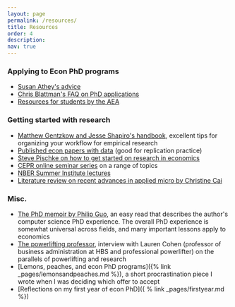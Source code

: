 ```yaml
---
layout: page
permalink: /resources/
title: Resources
order: 4
description: 
nav: true
---
```


### Applying to Econ PhD programs 
* [Susan Athey's advice](https://gsb-faculty.stanford.edu/susan-athey/professional-advice/)
* [Chris Blattman's FAQ on PhD applications](https://chrisblattman.com/blog/2022/03/25/faqs-on-phd-applications/)
* [Resources for students by the AEA](https://www.aeaweb.org/resources/students)

### Getting started with research 
* [Matthew Gentzkow and Jesse Shapiro's handbook](https://web.stanford.edu/~gentzkow/research/CodeAndData.pdf), excellent tips for organizing your workflow for empirical research
* [Published econ papers with data](https://ejd.econ.mathematik.uni-ulm.de) (good for replication practice)
* [Steve Pischke on how to get started on research in economics](https://econ.lse.ac.uk/staff/spischke/phds/get_started.pdf)
* [CEPR online seminar series](https://cepr.org/events/event-series/online-event-series) on a range of topics
* [NBER Summer Institute lectures](https://www.nber.org/research/lectures?page=1&perPage=50)
* [Literature review on recent advances in applied micro by Christine Cai](https://christinecai.github.io/PublicGoods/applied_micro_methods_dark_mode.pdf)
 
### Misc.
* [The PhD memoir by Philip Guo](https://www.dropbox.com/s/5c70typ50be0d9l/pguo-PhD-grind.pdf?dl=0), an easy read that describes the author's computer science PhD experience. The overall PhD experience is somewhat universal across fields, and many important lessons apply to economics
* [The powerlifting professor](https://www.hbs.edu/news/articles/Pages/powerlifting-professor.aspx), interview with Lauren Cohen (professor of business administration at HBS and professional powerlifter) on the parallels of powerlifting and research 
* [Lemons, peaches, and econ PhD programs]({% link _pages/lemonsandpeaches.md %}), a short procrastination piece I wrote when I was deciding which offer to accept
* [Reflections on my first year of econ PhD]({ % link _pages/firstyear.md %}) 

